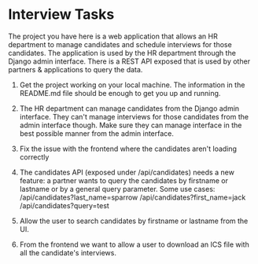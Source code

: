 # Interview Tasks

The project you have here is a web application that allows an HR department to manage candidates and schedule interviews for those candidates. The application is used by the HR department through the Django admin interface. There is a REST API exposed that is used by other partners & applications to query the data. 

1. Get the project working on your local machine. The information in the README.md file should be enough to get you up and running. 

2. The HR department can manage candidates from the Django admin interface. They can't manage interviews for those candidates from the admin interface though. Make sure they can manage interface in the best possible manner from the admin interface. 

3. Fix the issue with the frontend where the candidates aren't loading correctly

4. The candidates API (exposed under /api/candidates) needs a new feature: a partner wants to query the candidates by firstname or lastname or by a general query parameter. Some use cases:
   /api/candidates?last_name=sparrow
   /api/candidates?first_name=jack
   /api/candidates?query=test

5. Allow the user to search candidates by firstname or lastname from the UI. 

6. From the frontend we want to allow a user to download an ICS file with all the candidate's interviews. 
